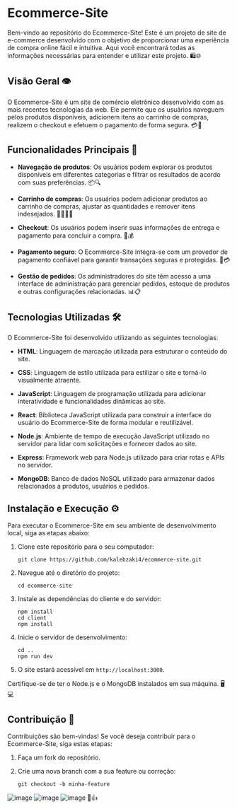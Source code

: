 # Ecommerce-Site

Bem-vindo ao repositório do Ecommerce-Site! Este é um projeto de site de e-commerce desenvolvido com o objetivo de proporcionar uma experiência de compra online fácil e intuitiva. Aqui você encontrará todas as informações necessárias para entender e utilizar este projeto. 🛍️🌐

## Visão Geral 👁️

O Ecommerce-Site é um site de comércio eletrônico desenvolvido com as mais recentes tecnologias da web. Ele permite que os usuários naveguem pelos produtos disponíveis, adicionem itens ao carrinho de compras, realizem o checkout e efetuem o pagamento de forma segura. 💳🛒

## Funcionalidades Principais 🚀

- **Navegação de produtos**: Os usuários podem explorar os produtos disponíveis em diferentes categorias e filtrar os resultados de acordo com suas preferências. 📦🔍

- **Carrinho de compras**: Os usuários podem adicionar produtos ao carrinho de compras, ajustar as quantidades e remover itens indesejados. 🛒➕➖❌

- **Checkout**: Os usuários podem inserir suas informações de entrega e pagamento para concluir a compra. 🚚💰

- **Pagamento seguro**: O Ecommerce-Site integra-se com um provedor de pagamento confiável para garantir transações seguras e protegidas. 🔐💳

- **Gestão de pedidos**: Os administradores do site têm acesso a uma interface de administração para gerenciar pedidos, estoque de produtos e outras configurações relacionadas. 📊📋

## Tecnologias Utilizadas 🛠️

O Ecommerce-Site foi desenvolvido utilizando as seguintes tecnologias:

- **HTML**: Linguagem de marcação utilizada para estruturar o conteúdo do site.

- **CSS**: Linguagem de estilo utilizada para estilizar o site e torná-lo visualmente atraente.

- **JavaScript**: Linguagem de programação utilizada para adicionar interatividade e funcionalidades dinâmicas ao site.

- **React**: Biblioteca JavaScript utilizada para construir a interface do usuário do Ecommerce-Site de forma modular e reutilizável.

- **Node.js**: Ambiente de tempo de execução JavaScript utilizado no servidor para lidar com solicitações e fornecer dados ao site.

- **Express**: Framework web para Node.js utilizado para criar rotas e APIs no servidor.

- **MongoDB**: Banco de dados NoSQL utilizado para armazenar dados relacionados a produtos, usuários e pedidos.

## Instalação e Execução ⚙️

Para executar o Ecommerce-Site em seu ambiente de desenvolvimento local, siga as etapas abaixo:

1. Clone este repositório para o seu computador:

   ```
   git clone https://github.com/kalebzaki4/ecommerce-site.git
   ```

2. Navegue até o diretório do projeto:

   ```
   cd ecommerce-site
   ```

3. Instale as dependências do cliente e do servidor:

   ```
   npm install
   cd client
   npm install
   ```

4. Inicie o servidor de desenvolvimento:

   ```
   cd ..
   npm run dev
   ```

5. O site estará acessível em `http://localhost:3000`.

Certifique-se de ter o Node.js e o MongoDB instalados em sua máquina. 🖥️💻

## Contribuição 🤝

Contribuições são bem-vindas! Se você deseja contribuir para o Ecommerce-Site, siga estas etapas:

1. Faça um fork do repositório.

2. Crie uma nova branch com a sua feature ou correção:

   ```
   git checkout -b minha-feature
   ```

![image](https://user-images.githubusercontent.com/109079500/200219111-37782aed-ed78-4185-ac13-320a8b6b931b.png)
![image](https://user-images.githubusercontent.com/109079500/200219144-4fe38a3d-2a82-470a-a646-c25e72bbb1d2.png)
![image](https://user-images.githubusercontent.com/109079500/200219173-df6df261-7702-4ec0-9190-5ad9b41e8177.png) 📸👍
